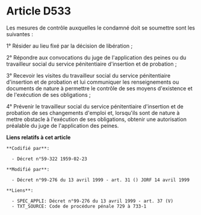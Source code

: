 # Article D533

Les mesures de contrôle auxquelles le condamné doit se soumettre sont les suivantes :

1° Résider au lieu fixé par la décision de libération ;

2° Répondre aux convocations du juge de l'application des peines ou du travailleur social du service pénitentiaire
d'insertion et de probation ;

3° Recevoir les visites du travailleur social du service pénitentiaire d'insertion et de probation et lui communiquer les
renseignements ou documents de nature à permettre le contrôle de ses moyens d'existence et de l'exécution de ses
obligations ;

4° Prévenir le travailleur social du service pénitentiaire d'insertion et de probation de ses changements d'emploi et,
lorsqu'ils sont de nature à mettre obstacle à l'exécution de ses obligations, obtenir une autorisation préalable du juge de
l'application des peines.

**Liens relatifs à cet article**

	**Codifié par**:

	  - Décret n°59-322 1959-02-23

	**Modifié par**:

	  - Décret n°99-276 du 13 avril 1999 - art. 31 () JORF 14 avril 1999

	**Liens**:

	  - SPEC_APPLI: Décret n°99-276 du 13 avril 1999 - art. 37 (V)
	  - TXT_SOURCE: Code de procédure pénale 729 à 733-1
